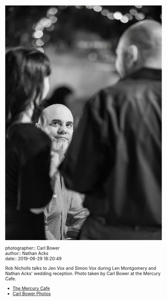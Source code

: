 ![Rob Nicholls talks to Jen and Simon Vox](assets/2019-06-29-set-3-the-reception-36.webp)

photographer:: Carl Bower  
author:: Nathan Acks  
date:: 2019-06-29 18:20:49

Rob Nicholls talks to Jen Vox and Simon Vox during Len Montgomery and Nathan Acks' wedding reception. Photo taken by Carl Bower at the Mercury Cafe.

* [The Mercury Cafe](http://mercurycafe.com)
* [Carl Bower Photos](https://carlbowerphotos.com)
